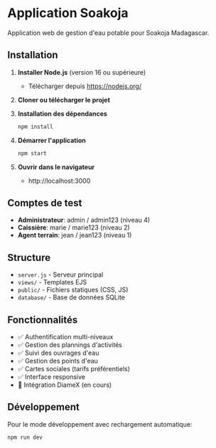 # Application Soakoja

Application web de gestion d'eau potable pour Soakoja Madagascar.

## Installation

1. **Installer Node.js** (version 16 ou supérieure)
   - Télécharger depuis https://nodejs.org/

2. **Cloner ou télécharger le projet**
   
3. **Installation des dépendances**
   ```bash
   npm install
   ```

4. **Démarrer l'application**
   ```bash
   npm start
   ```

5. **Ouvrir dans le navigateur**
   - http://localhost:3000

## Comptes de test

- **Administrateur**: admin / admin123 (niveau 4)
- **Caissière**: marie / marie123 (niveau 2) 
- **Agent terrain**: jean / jean123 (niveau 1)

## Structure

- `server.js` - Serveur principal
- `views/` - Templates EJS
- `public/` - Fichiers statiques (CSS, JS)
- `database/` - Base de données SQLite

## Fonctionnalités

- ✅ Authentification multi-niveaux
- ✅ Gestion des plannings d'activités
- ✅ Suivi des ouvrages d'eau
- ✅ Gestion des points d'eau
- ✅ Cartes sociales (tarifs préférentiels)
- ✅ Interface responsive
- 🔄 Intégration DiameX (en cours)

## Développement

Pour le mode développement avec rechargement automatique:
```bash
npm run dev
```
